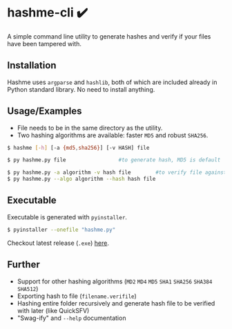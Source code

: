 # hashme-cli ✔️
A simple command line utility to generate hashes and verify if your files have been tampered with.

## Installation
Hashme uses `argparse` and `hashlib`, both of which are included already in Python standard library. No need to install anything.

## Usage/Examples
- File needs to be in the same directory as the utility.
- Two hashing algorithms are available: faster `MD5` and robust `SHA256`.

```sh
$ hashme [-h] [-a {md5,sha256}] [-v HASH] file
```

```sh
$ py hashme.py file					#to generate hash, MD5 is default

$ py hashme.py -a algorithm -v hash file 		#to verify file against hash (assumed to be MD5 by default)
$ py hashme.py --algo algorithm --hash hash file
```

## Executable
Executable is generated with `pyinstaller`.

```sh
$ pyinstaller --onefile "hashme.py"
```

Checkout latest release (`.exe`) [here](https://github.com/abhishekarya1/hashme-cli/releases).

## Further
- Support for other hashing algorithms (`MD2` `MD4` `MD5` `SHA1` `SHA256` `SHA384` `SHA512`)
- Exporting hash to file (`filename.verifile`)
- Hashing entire folder recursively and generate hash file to be verified with later (like QuickSFV)
- "Swag-ify" and `--help` documentation